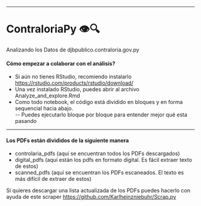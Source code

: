 ----------------------------------------------------
# ContraloriaPy 👁🔍
Analizando los Datos de djbpublico.contraloria.gov.py

#### Cómo empezar a colaborar con el análisis?
- Si aún no tienes RStudio, recomiendo instalarlo https://rstudio.com/products/rstudio/download/  
- Una vez instalado RStudio, puedes abrir al archivo Analyze_and_explore.Rmd
- Como todo notebook, el código está dividido en bloques y en forma sequencial hacia abajo.  
-- Puedes ejecutarlo bloque por bloque para entender mejor qué esta pasando
----------------------------------------------------
#### Los PDFs están divididos de la siguiente manera
- controlaria_pdfs (aquí se encuentran todos los PDFs descargados)
- digital_pdfs (aquí están los pdfs en formato digital. Es fácil extraer texto de estos)
- scanned_pdfs (aquí se encuentran los PDFs escaneados. El texto es más difícil de extraer de estos)

Si quieres descargar una lista actualizada de los PDFs puedes hacerlo con ayuda de este scraper https://github.com/Karlheinzniebuhr/Scrap.py 

